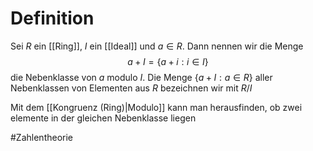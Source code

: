 # Definition
Sei $R$ ein [[Ring]], $I$ ein [[Ideal]] und $a \in R$. Dann nennen wir die Menge
$$a+I = \{a + i : i \in I\}$$
die Nebenklasse von $a$ modulo $I$. Die Menge $\{a+I : a \in R\}$ aller Nebenklassen von Elementen aus $R$ bezeichnen wir mit $R/I$

Mit dem [[Kongruenz (Ring)|Modulo]] kann man herausfinden, ob zwei elemente in der gleichen Nebenklasse liegen

#Zahlentheorie 